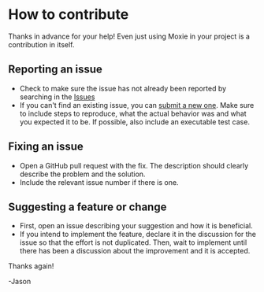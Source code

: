 # How to contribute

Thanks in advance for your help!  Even just using Moxie in your project is a contribution in itself.

## Reporting an issue

* Check to make sure the issue has not already been reported by searching in the [Issues](https://github.com/DarthStrom/Moxie/issues)
* If you can't find an existing issue, you can [submit a new one](https://github.com/DarthStrom/Moxie/issues/new). Make sure to include steps to reproduce, what the actual behavior was and what you expected it to be.  If possible, also include an executable test case.

## Fixing an issue

* Open a GitHub pull request with the fix. The description should clearly describe the problem and the solution.
* Include the relevant issue number if there is one.

## Suggesting a feature or change

* First, open an issue describing your suggestion and how it is beneficial.
* If you intend to implement the feature, declare it in the discussion for the issue so that the effort is not duplicated. Then, wait to implement until there has been a discussion about the improvement and it is accepted.

Thanks again!

-Jason
